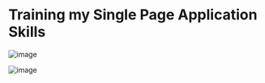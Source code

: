<h1>Training my Single Page Application Skills</h1>

![image](https://github.com/ghimelcandido/oscar-2024-best-picture/assets/105327320/a0a77f6a-32e4-45d2-a678-39a00104ad09)

![image](https://github.com/ghimelcandido/oscar-2024-best-picture/assets/105327320/a1ff8387-7e12-4c3b-9358-1d8dac25e91e)
